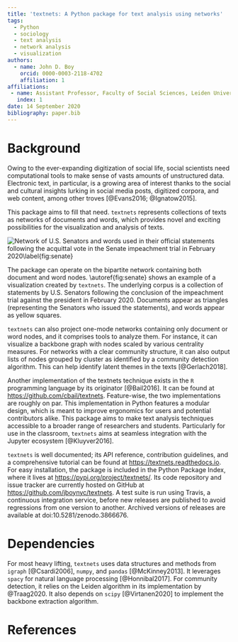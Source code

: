 ```yaml
---
title: 'textnets: A Python package for text analysis using networks'
tags:
  - Python
  - sociology
  - text analysis
  - network analysis
  - visualization
authors:
  - name: John D. Boy
    orcid: 0000-0003-2118-4702
    affiliation: 1
affiliations:
 - name: Assistant Professor, Faculty of Social Sciences, Leiden University
   index: 1
date: 14 September 2020
bibliography: paper.bib
---
```


# Background

Owing to the ever-expanding digitization of social life, social scientists need
computational tools to make sense of vasts amounts of unstructured data.
Electronic text, in particular, is a growing area of interest thanks to the
social and cultural insights lurking in social media posts, digitized corpora,
and web content, among other troves [@Evans2016; @Ignatow2015].

This package aims to fill that need. `textnets` represents collections of texts
as networks of documents and words, which provides novel and exciting
possibilities for the visualization and analysis of texts.

![Network of U.S. Senators and words used in their official statements
following the acquittal vote in the Senate impeachment trial in February
2020\label{fig:senate}](impeachment-statements.png)

The package can operate on the bipartite network containing both document and
word nodes. \autoref{fig:senate} shows an example of a visualization
created by `textnets`. The underlying corpus is a collection of statements by
U.S. Senators following the conclusion of the impeachment trial against the
president in February 2020. Documents appear as triangles (representing the
Senators who issued the statements), and words appear as yellow squares.

`textnets` can also project one-mode networks containing only document or word
nodes, and it comprises tools to analyze them. For instance, it can visualize a
backbone graph with nodes scaled by various centrality measures. For networks
with a clear community structure, it can also output lists of nodes grouped by
cluster as identified by a community detection algorithm. This can help
identify latent themes in the texts [@Gerlach2018].

Another implementation of the textnets technique exists in the `R` programming
language by its originator [@Bail2016]. It can be found at
<https://github.com/cbail/textnets>. Feature-wise, the two implementations are
roughly on par. This implementation in Python features a modular design, which
is meant to improve ergonomics for users and potential contributors alike. This
package aims to make text analysis techniques accessible to a broader range of
researchers and students. Particularly for use in the classroom, `textnets`
aims at seamless integration with the Jupyter ecosystem [@Kluyver2016].

`textnets` is well documented; its API reference, contribution guidelines, and
a comprehensive tutorial can be found at <https://textnets.readthedocs.io>. For
easy installation, the package is included in the Python Package Index, where
it lives at <https://pypi.org/project/textnets/>. Its code repository and issue
tracker are currently hosted on GitHub at
<https://github.com/jboynyc/textnets>. A test suite is run using Travis, a
continuous integration service, before new releases are published to avoid
regressions from one version to another. Archived versions of releases are
available at doi:10.5281/zenodo.3866676.

# Dependencies

For most heavy lifting, `textnets` uses data structures and methods from
`igraph` [@Csardi2006], `numpy`, and `pandas` [@McKinney2013]. It leverages
`spacy` for natural language processing [@Honnibal2017]. For community
detection, it relies on the Leiden algorithm in its implementation by
@Traag2020. It also depends on `scipy` [@Virtanen2020] to implement the
backbone extraction algorithm.

# References
